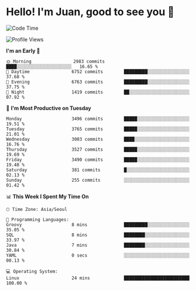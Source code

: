 # Hello! I'm Juan, good to see you 👋

<!--
**Y-k-Y/Y-k-Y** is a ✨ _special_ ✨ repository because its `README.md` (this file) appears on your GitHub profile.

Here are some ideas to get you started:

- 🔭 I’m currently working on ...
- 🌱 I’m currently learning ...
- 👯 I’m looking to collaborate on ...
- 🤔 I’m looking for help with ...
- 💬 Ask me about ...
- 📫 How to reach me: ...
- 😄 Pronouns: ...
- ⚡ Fun fact: ...
-->
<!--
![Profile views](https://gpvc.arturio.dev/Y-k-Y)

[![Omid Nikrah StackOverflow](https://github-readme-stackoverflow.vercel.app/?userID=9517076)](https://stackoverflow.com/users/9517076/i-have-10-fingers)
-->

<!--START_SECTION:waka-->
![Code Time](http://img.shields.io/badge/Code%20Time-1%2C751%20hrs%2048%20mins-blue)

![Profile Views](http://img.shields.io/badge/Profile%20Views-0-blue)

**I'm an Early 🐤** 

```text
🌞 Morning                2983 commits        ████░░░░░░░░░░░░░░░░░░░░░   16.65 % 
🌆 Daytime                6752 commits        █████████░░░░░░░░░░░░░░░░   37.68 % 
🌃 Evening                6763 commits        █████████░░░░░░░░░░░░░░░░   37.75 % 
🌙 Night                  1419 commits        ██░░░░░░░░░░░░░░░░░░░░░░░   07.92 % 
```
📅 **I'm Most Productive on Tuesday** 

```text
Monday                   3496 commits        █████░░░░░░░░░░░░░░░░░░░░   19.51 % 
Tuesday                  3765 commits        █████░░░░░░░░░░░░░░░░░░░░   21.01 % 
Wednesday                3003 commits        ████░░░░░░░░░░░░░░░░░░░░░   16.76 % 
Thursday                 3527 commits        █████░░░░░░░░░░░░░░░░░░░░   19.69 % 
Friday                   3490 commits        █████░░░░░░░░░░░░░░░░░░░░   19.48 % 
Saturday                 381 commits         █░░░░░░░░░░░░░░░░░░░░░░░░   02.13 % 
Sunday                   255 commits         ░░░░░░░░░░░░░░░░░░░░░░░░░   01.42 % 
```


📊 **This Week I Spent My Time On** 

```text
🕑︎ Time Zone: Asia/Seoul

💬 Programming Languages: 
Groovy                   8 mins              █████████░░░░░░░░░░░░░░░░   35.05 % 
SQL                      8 mins              ████████░░░░░░░░░░░░░░░░░   33.97 % 
Java                     7 mins              ████████░░░░░░░░░░░░░░░░░   30.84 % 
YAML                     0 secs              ░░░░░░░░░░░░░░░░░░░░░░░░░   00.13 % 

💻 Operating System: 
Linux                    24 mins             █████████████████████████   100.00 % 
```


<!--END_SECTION:waka-->
